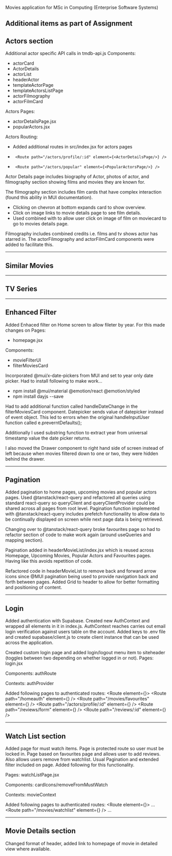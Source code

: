 Movies application for MSc in Computing (Enterprise Software Systems)

Additional items as part of Assignment
---------------------------------------------------------------------
Actors section
---------------------------------------------------------------------
Additional actor specific API calls in tmdb-api.js
Components:
+   actorCard
+   ActorDetails
+   actorList
+   headerActor
+   templateActorPage
+   templateActorsListPage
+   actorFilmography
+   actorFilmCard

Actors Pages:
+   actorDetailsPage.jsx
+   popularActors.jsx

Actors Routing:
+   Added additional routes in src/index.jsx for actors pages
+      <Route path="/actors/profile/:id" element={<ActorDetailsPage/>} />          
+      <Route path="/actors/popular" element={<PopularActorsPage/>} />  

Actor Details page includes biography of Actor, photos of actor, and filmography section showing films and movies they are known for.

The filmography section includes film cards that have complex interaction (found this ability in MUI documentation). 
+   Clicking on chevron at bottom expands card to show overview. 
+   Click on image links to movie details page to see film details. 
+   Used <CardActionArea> combined with <Link> to allow user click on image of film on moviecard to go to movies details page.

Filmography includes combined credits i.e. films and tv shows actor has starred in. The actorFilmography and actorFilmCard components were added to facilitate this.

---------------------------------------------------------------------
Similar Movies
---------------------------------------------------------------------

---------------------------------------------------------------------
TV Series
---------------------------------------------------------------------

---------------------------------------------------------------------
Enhanced Filter
---------------------------------------------------------------------
Added Enhaced filter on Home screen to allow fileter by year. For this made changes on 
Pages:
+   homepage.jsx

Components:
+   movieFilterUI
+   filterMoviesCard

Incorporated @mui/x-date-pickers from MUI and set to year only date picker.
Had to install following to make work...

+ npm install @mui/material @emotion/react @emotion/styled
+ npm install dayjs --save

Had to add additional function called handleDateChange in the filterMoviesCard component. Datepicker sends value of datepicker instead of event object. This led to errors when the original handleInputUser function called e.preverntDefaults(); 

Additionally I used substring function to extract year from universal timestamp value the date picker returns.

I also moved the Drawer component to right hand side of screen instead of left because when movies filtered down to one  or two, they were hidden behind the drawer.

---------------------------------------------------------------------
Pagination
---------------------------------------------------------------------

Added pagination to home pages, upcoming movies and popular actors pages. Used @tanstack/react-query and refactored all queries using standard react-query so queryClient and queryClientProvider could be shared across all pages from root level. Pagination function implemented with @tanstack/react-query includes prefetch functionaility to allow data to be continually displayed on screen while next page data is being retrieved.

Changing over to @tanstack/react-query broke favourites page so had to refactor section of code to make work again (around useQueries and mapping section). 

Pagination added in headerMovieList/index.jsx which is reused across Homepage, Upcoming Movies, Popular Actors and Favourites pages. Having like this avoids repetition of code. 

Refactored code in headerMovieList to remove back and forward arrow icons since @MUI pagination being used to provide navigation back and forth between pages. Added Grid to header to allow for better formatting and positioning of content. 

---------------------------------------------------------------------
Login
---------------------------------------------------------------------

Added authentication with Supabase. Created new AuthContext and wrapped all elements in it in index.js. AuthContext reaches carries out email login verification against users table on the account. Added keys to .env file and created supabase/client.js to create client instance that can be used across the application.

Created custom login page and added login/logout menu item to siteheader (toggles between two depending on whether logged in or not). 
Pages:
    login.jsx

Components:
    authRoute

Contexts:
    authProvider

Added following pages to authenticated routes:
    <Route element={<AuthRoute />}>
        <Route path="/homeauth" element={<Home />} />
        <Route path="/movies/favourites" element={<FavouriteMoviesPage />} />
        <Route path="/actors/profile/:id" element={<ActorDetailsPage />} />
        <Route path="/reviews/form" element={<AddMovieReviewPage />} />
        <Route path="/reviews/:id" element={<MovieReviewPage />} />
    </Route>

---------------------------------------------------------------------
Watch List section
---------------------------------------------------------------------
Added page for must watch items. Page is protected route so user must be locked in. Page based on favourites page and allows user to add reviews. Also allows users remove from watchlist. Usual Pagination and extended filter included on page. Added following for this functionality.

Pages:
    watchListPage.jsx

Components:
    cardIcons/removeFromMustWatch

Contexts:
    movieContext

Added following pages to authenticated routes:
    <Route element={<AuthRoute />}>
        ...
        <Route path="/movies/watchlist" element={<WatchlistMoviesPage />} />
        ...
    </Route>

---------------------------------------------------------------------
Movie Details section
---------------------------------------------------------------------
Changed format of header, added link to homepage of movie in detailed view where available.